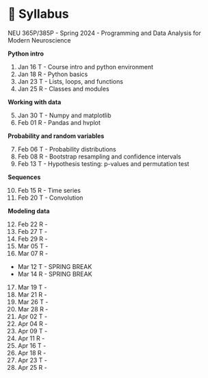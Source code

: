 # 🚧 Syllabus
NEU 365P/385P - Spring 2024 - Programming and Data Analysis for Modern Neuroscience

**Python intro**

1. Jan 16 T - Course intro and python environment
2. Jan 18 R - Python basics
3. Jan 23 T - Lists, loops, and functions
4. Jan 25 R - Classes and modules

**Working with data**

5. Jan 30 T - Numpy and matplotlib
6. Feb 01 R - Pandas and hvplot

**Probability and random variables**

7. Feb 06 T - Probability distributions
8. Feb 08 R - Bootstrap resampling and confidence intervals
9. Feb 13 T - Hypothesis testing: p-values and permutation test

**Sequences**

10. Feb 15 R - Time series
11. Feb 20 T - Convolution

**Modeling data**

12. Feb 22 R - 
13. Feb 27 T - 
14. Feb 29 R - 
15. Mar 05 T - 
16. Mar 07 R - 
- Mar 12 T - SPRING BREAK
- Mar 14 R - SPRING BREAK
17. Mar 19 T - 
18. Mar 21 R - 
19. Mar 26 T - 
20. Mar 28 R - 
21. Apr 02 T - 
22. Apr 04 R - 
23. Apr 09 T - 
24. Apr 11 R - 
25. Apr 16 T - 
26. Apr 18 R - 
27. Apr 23 T - 
28. Apr 25 R - 

